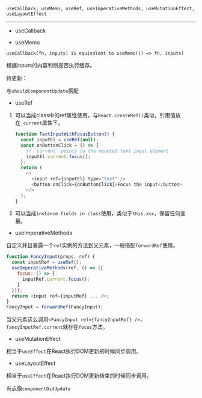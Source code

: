 `useCallback, useMemo, useRef, useImperativeMethods, useMutationEffect, useLayoutEffect`

------

* useCallback

* useMemo

`useCallback(fn, inputs) is equivalent to useMemo(() => fn, inputs)`

根据inputs的内容判断是否执行缓存。

待更新：

与`shouldComponentUpdate`搭配

* useRef

1. 可以当成class中的ref属性使用，与`React.createRef()`类似，引用值放在`.current`属性下。

    ```js
    function TextInputWithFocusButton() {
      const inputEl = useRef(null);
      const onButtonClick = () => {
        // `current` points to the mounted text input element
        inputEl.current.focus();
      };
      return (
        <>
          <input ref={inputEl} type="text" />
          <button onClick={onButtonClick}>Focus the input</button>
        </>
      );
    }
    ```

2. 可以当成`instance fields in class`使用，类似于`this.xxx`，保留任何变量。

* useImperativeMethods

自定义并且暴露一个`ref`实例的方法到父元素，一般搭配`forwardRef`使用。

```js
function FancyInput(props, ref) {
  const inputRef = useRef();
  useImperativeMethods(ref, () => ({
    focus: () => {
      inputRef.current.focus();
    }
  }));
  return <input ref={inputRef} ... />;
}
FancyInput = forwardRef(FancyInput);
```

当父元素这么调用`<FancyInput ref={fancyInputRef} />`，`fancyInputRef.current`就存在`focus`方法。

* useMutationEffect

相当于`useEffect`在React执行DOM更新的时候同步调用。

* useLayoutEffect

相当于`useEffect`在React执行DOM更新结束的时候同步调用。

有点像`componentDidUpdate`